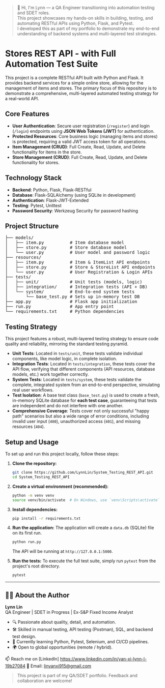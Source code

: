 > 👋 Hi, I'm Lynn — a QA Engineer transitioning into automation testing and SDET roles.  
> This project showcases my hands-on skills in building, testing, and automating RESTful APIs using Python, Flask, and Pytest.  
> I developed this as part of my portfolio to demonstrate my end-to-end understanding of backend systems and multi-layered test strategies.


# Stores REST API - with Full Automation Test Suite

This project is a complete RESTful API built with Python and Flask. It provides backend services for a simple online store, allowing for the management of items and stores. The primary focus of this repository is to demonstrate a comprehensive, multi-layered automated testing strategy for a real-world API.

## Core Features

* **User Authentication**: Secure user registration (`/register`) and login (`/login`) endpoints using **JSON Web Tokens (JWT)** for authentication.
* **Protected Resources**: Core business logic (managing items and stores) is protected, requiring a valid JWT access token for all operations.
* **Item Management (CRUD)**: Full Create, Read, Update, and Delete functionality for items in the store.
* **Store Management (CRUD)**: Full Create, Read, Update, and Delete functionality for stores.

## Technology Stack

* **Backend**: Python, Flask, Flask-RESTful
* **Database**: Flask-SQLAlchemy (using SQLite in development)
* **Authentication**: Flask-JWT-Extended
* **Testing**: Pytest, Unittest
* **Password Security**: Werkzeug Security for password hashing

## Project Structure

<pre>
├── models/
│   ├── item.py          # Item database model
│   ├── store.py         # Store database model
│   └── user.py          # User model and password logic
├── resources/
│   ├── item.py          # Item & ItemList API endpoints
│   ├── store.py         # Store & StoreList API endpoints
│   └── user.py          # User Registration & Login APIs
├── tests/
│   ├── unit/            # Unit tests (models, logic)
│   ├── integration/     # Integration tests (API + DB)
│   └── system/          # End-to-end system tests
│       └── base_test.py # Sets up in-memory test DB
├── app.py               # Flask app initialization
├── run.py               # App entry point
└── requirements.txt     # Python dependencies
</pre>

## Testing Strategy

This project features a robust, multi-layered testing strategy to ensure code quality and reliability, mirroring the standard testing pyramid.

* **Unit Tests**: Located in `tests/unit`, these tests validate individual components, like model logic, in complete isolation.
* **Integration Tests**: Located in `tests/integration`, these tests cover the API flow, verifying that different components (API resources, database models, etc.) work together correctly.
* **System Tests**: Located in `tests/system`, these tests validate the complete, integrated system from an end-to-end perspective, simulating real user workflows.
* **Test Isolation**: A base test class (`base_test.py`) is used to create a fresh, in-memory SQLite database for **each test case**, guaranteeing that tests are independent and do not interfere with one another.
* **Comprehensive Coverage**: Tests cover not only successful "happy path" scenarios but also a wide range of error conditions, including invalid user input (`400`), unauthorized access (`401`), and missing resources (`404`).

## Setup and Usage

To set up and run this project locally, follow these steps:

1.  **Clone the repository:**
    ```bash
    git clone https://github.com/LynnLin/System_Testing_REST_API.git
    cd System_Testing_REST_API

    ```

2.  **Create a virtual environment (recommended):**
    ```bash
    python -m venv venv
    source venv/bin/activate  # On Windows, use `venv\Scripts\activate`
    ```

3.  **Install dependencies:**
    ```bash
    pip install -r requirements.txt
    ```

4.  **Run the application:**
    The application will create a `data.db` (SQLite) file on its first run.
    ```bash
    python run.py
    ```
    The API will be running at `http://127.0.0.1:5000`.

5.  **Run the tests:**
    To execute the full test suite, simply run `pytest` from the project's root directory.
    ```bash
    pytest
    ```


---

## 👩‍💻 About the Author

**Lynn Lin**  
QA Engineer | SDET in Progress | Ex-S&P Fixed Income Analyst  

- 🔍 Passionate about quality, detail, and automation.
- 🛠️ Skilled in manual testing, API testing (Postman), SQL, and backend test design.
- 🚀 Currently learning Python, Pytest, Selenium, and CI/CD pipelines.
- 🌍 Open to global opportunities (remote / hybrid).

📫 Reach me on [LinkedIn] https://www.linkedin.com/in/yan-xi-lynn-l-19b27084
📧 Email: linyanxi915@gmail.com


>  This project is part of my QA/SDET portfolio. Feedback and collaboration are welcome!


